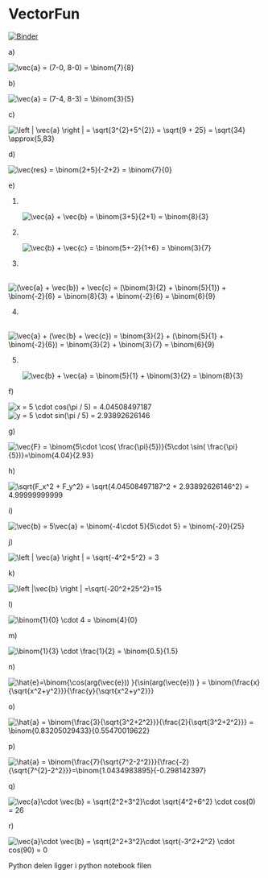 # VectorFun

[![Binder](https://mybinder.org/badge_logo.svg)](https://mybinder.org/v2/gh/SimonBojesen/VectorFun/HEAD)

a)

<img src="https://latex.codecogs.com/gif.latex?\vec{a}&space;=&space;(7-0,&space;8-0)&space;=&space;\binom{7}{8}" title="\vec{a} = (7-0, 8-0) = \binom{7}{8}" />

b)

<img src="https://latex.codecogs.com/gif.latex?\vec{a}&space;=&space;(7-4,&space;8-3)&space;=&space;\binom{3}{5}" title="\vec{a} = (7-4, 8-3) = \binom{3}{5}" />

c)

<img src="https://latex.codecogs.com/gif.latex?\left&space;|&space;\vec{a}&space;\right&space;|&space;=&space;\sqrt{3^{2}&plus;5^{2}}&space;=&space;\sqrt{9&space;&plus;&space;25}&space;=&space;\sqrt{34}&space;\approx{5,83}" title="\left | \vec{a} \right | = \sqrt{3^{2}+5^{2}} = \sqrt{9 + 25} = \sqrt{34} \approx{5,83}" />

d)

<img src="https://latex.codecogs.com/gif.latex?\vec{res}&space;=&space;\binom{2&plus;5}{-2&plus;2}&space;=&space;\binom{7}{0}" title="\vec{res} = \binom{2+5}{-2+2} = \binom{7}{0}" />

e)

1.
&nbsp;&nbsp;&nbsp;&nbsp;&nbsp;&nbsp;&nbsp;<img src="https://latex.codecogs.com/gif.latex?\vec{a}&space;&plus;&space;\vec{b}&space;=&space;\binom{3&plus;5}{2&plus;1}&space;=&space;\binom{8}{3}" title="\vec{a} + \vec{b} = \binom{3+5}{2+1} = \binom{8}{3}" />

2.
&nbsp;&nbsp;&nbsp;&nbsp;&nbsp;&nbsp;&nbsp;<img src="https://latex.codecogs.com/gif.latex?\vec{b}&space;&plus;&space;\vec{c}&space;=&space;\binom{5&plus;-2}{1&plus;6}&space;=&space;\binom{3}{7}" title="\vec{b} + \vec{c} = \binom{5+-2}{1+6} = \binom{3}{7}" />

3.
&nbsp;&nbsp;&nbsp;&nbsp;&nbsp;&nbsp;&nbsp;<img src="https://latex.codecogs.com/gif.latex?(\vec{a}&space;&plus;&space;\vec{b})&space;&plus;&space;\vec{c}&space;=&space;(\binom{3}{2}&space;&plus;&space;\binom{5}{1})&space;&plus;&space;\binom{-2}{6}&space;=&space;\binom{8}{3}&space;&plus;&space;\binom{-2}{6}&space;=&space;\binom{6}{9}" title="(\vec{a} + \vec{b}) + \vec{c} = (\binom{3}{2} + \binom{5}{1}) + \binom{-2}{6} = \binom{8}{3} + \binom{-2}{6} = \binom{6}{9}" />

4.
&nbsp;&nbsp;&nbsp;&nbsp;&nbsp;&nbsp;&nbsp;<img src="https://latex.codecogs.com/gif.latex?\vec{a}&space;&plus;&space;(\vec{b}&space;&plus;&space;\vec{c})&space;=&space;\binom{3}{2}&space;&plus;&space;(\binom{5}{1}&space;&plus;&space;\binom{-2}{6})&space;=&space;\binom{3}{2}&space;&plus;&space;\binom{3}{7}&space;=&space;\binom{6}{9}" title="\vec{a} + (\vec{b} + \vec{c}) = \binom{3}{2} + (\binom{5}{1} + \binom{-2}{6}) = \binom{3}{2} + \binom{3}{7} = \binom{6}{9}" />

5.
&nbsp;&nbsp;&nbsp;&nbsp;&nbsp;&nbsp;&nbsp;<img src="https://latex.codecogs.com/gif.latex?\vec{b}&space;&plus;&space;\vec{a}&space;=&space;\binom{5}{1}&space;&plus;&space;\binom{3}{2}&space;=&space;\binom{8}{3}" title="\vec{b} + \vec{a} = \binom{5}{1} + \binom{3}{2} = \binom{8}{3}" />

f)

<img src="https://latex.codecogs.com/gif.latex?x&space;=&space;5&space;\cdot&space;cos(\pi&space;/&space;5)&space;\approx&space;4.04508497187" title="x = 5 \cdot cos(\pi / 5) = 4.04508497187" /><br>
<img src="https://latex.codecogs.com/gif.latex?y&space;=&space;5&space;\cdot&space;sin(\pi&space;/&space;5)&space;\approx&space;2.93892626146" title="y = 5 \cdot sin(\pi / 5) = 2.93892626146" />

g)

<img src="https://latex.codecogs.com/gif.latex?\vec{F}&space;=&space;\binom{5\cdot&space;\cos(&space;\frac{\pi}{5})}{5\cdot&space;\sin(&space;\frac{\pi}{5})}=\binom{4.04}{2.93}" title="\vec{F} = \binom{5\cdot \cos( \frac{\pi}{5})}{5\cdot \sin( \frac{\pi}{5})}=\binom{4.04}{2.93}" />

h)

<img src="https://latex.codecogs.com/gif.latex?\sqrt{F_x^2&space;&plus;&space;F_y^2}&space;=&space;\sqrt{4.04508497187^2&space;&plus;&space;2.93892626146^2}&space;=&space;4.99999999999" title="\sqrt{F_x^2 + F_y^2} = \sqrt{4.04508497187^2 + 2.93892626146^2} = 4.99999999999" />

i)

<img src="https://latex.codecogs.com/gif.latex?\vec{b}&space;=&space;5\vec{a}&space;=&space;\binom{-4\cdot&space;5}{5\cdot&space;5}&space;=&space;\binom{-20}{25}" title="\vec{b} = 5\vec{a} = \binom{-4\cdot 5}{5\cdot 5} = \binom{-20}{25}" />

j)

<img src="https://latex.codecogs.com/gif.latex?\left&space;|&space;\vec{a}&space;\right&space;|&space;=&space;\sqrt{-4^2&plus;5^2}&space;=&space;3" title="\left | \vec{a} \right | = \sqrt{-4^2+5^2} = 3" />

k)

<img src="https://latex.codecogs.com/gif.latex?\left&space;|\vec{b}&space;\right&space;|&space;=\sqrt{-20^2&plus;25^2}=15" title="\left |\vec{b} \right | =\sqrt{-20^2+25^2}=15" />

l)

<img src="https://latex.codecogs.com/gif.latex?\binom{1}{0}&space;\cdot&space;4&space;=&space;\binom{4}{0}" title="\binom{1}{0} \cdot 4 = \binom{4}{0}" />

m)

<img src="https://latex.codecogs.com/gif.latex?\binom{1}{3}&space;\cdot&space;\frac{1}{2}&space;=&space;\binom{0.5}{1.5}" title="\binom{1}{3} \cdot \frac{1}{2} = \binom{0.5}{1.5}" />

n)

<img src="https://latex.codecogs.com/gif.latex?\hat{e}=\binom{\cos(arg(\vec{e}))&space;}{\sin(arg(\vec{e}))&space;}&space;=&space;\binom{\frac{x}{\sqrt{x^2&plus;y^2}}}{\frac{y}{\sqrt{x^2&plus;y^2}}}" title="\hat{e}=\binom{\cos(arg(\vec{e})) }{\sin(arg(\vec{e})) } = \binom{\frac{x}{\sqrt{x^2+y^2}}}{\frac{y}{\sqrt{x^2+y^2}}}" />

o)

<img src="https://latex.codecogs.com/gif.latex?\hat{a}&space;=&space;\binom{\frac{3}{\sqrt{3^2&plus;2^2}}}{\frac{2}{\sqrt{3^2&plus;2^2}}}&space;=&space;\binom{0.83205029433}{0.55470019622}" title="\hat{a} = \binom{\frac{3}{\sqrt{3^2+2^2}}}{\frac{2}{\sqrt{3^2+2^2}}} = \binom{0.83205029433}{0.55470019622}" />

p)

<img src="https://latex.codecogs.com/gif.latex?\hat{a}&space;=&space;\binom{\frac{7}{\sqrt{7^2-2^2}}}{\frac{-2}{\sqrt{7^{2}-2^2}}}=\binom{1.0434983895}{-0.298142397}" title="\hat{a} = \binom{\frac{7}{\sqrt{7^2-2^2}}}{\frac{-2}{\sqrt{7^{2}-2^2}}}=\binom{1.0434983895}{-0.298142397}" />

q)

<img src="https://latex.codecogs.com/gif.latex?\vec{a}\cdot&space;\vec{b}&space;=&space;\sqrt{2^2&plus;3^2}\cdot&space;\sqrt{4^2&plus;6^2}&space;\cdot&space;cos(0)&space;=&space;26" title="\vec{a}\cdot \vec{b} = \sqrt{2^2+3^2}\cdot \sqrt{4^2+6^2} \cdot cos(0) = 26" />

r)

<img src="https://latex.codecogs.com/gif.latex?\vec{a}\cdot&space;\vec{b}&space;=&space;\sqrt{2^2&plus;3^2}\cdot&space;\sqrt{-3^2&plus;2^2}&space;\cdot&space;cos(90)&space;=&space;0" title="\vec{a}\cdot \vec{b} = \sqrt{2^2+3^2}\cdot \sqrt{-3^2+2^2} \cdot cos(90) = 0" />

Python delen ligger i python notebook filen
